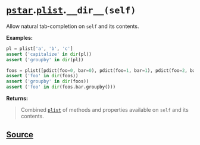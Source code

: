 # [`pstar`](./pstar.md).[`plist`](./pstar_plist.md).`__dir__(self)`

Allow natural tab-completion on `self` and its contents.

**Examples:**
```python
pl = plist['a', 'b', 'c']
assert ('capitalize' in dir(pl))
assert ('groupby' in dir(pl))

foos = plist([pdict(foo=0, bar=0), pdict(foo=1, bar=1), pdict(foo=2, bar=0)])
assert ('foo' in dir(foos))
assert ('groupby' in dir(foos))
assert ('foo' in dir(foos.bar.groupby()))
```

**Returns:**

>    Combined [`plist`](./pstar_plist.md) of methods and properties available on `self` and its contents.



## [Source](../pstar/pstar.py#L3096-L3121)